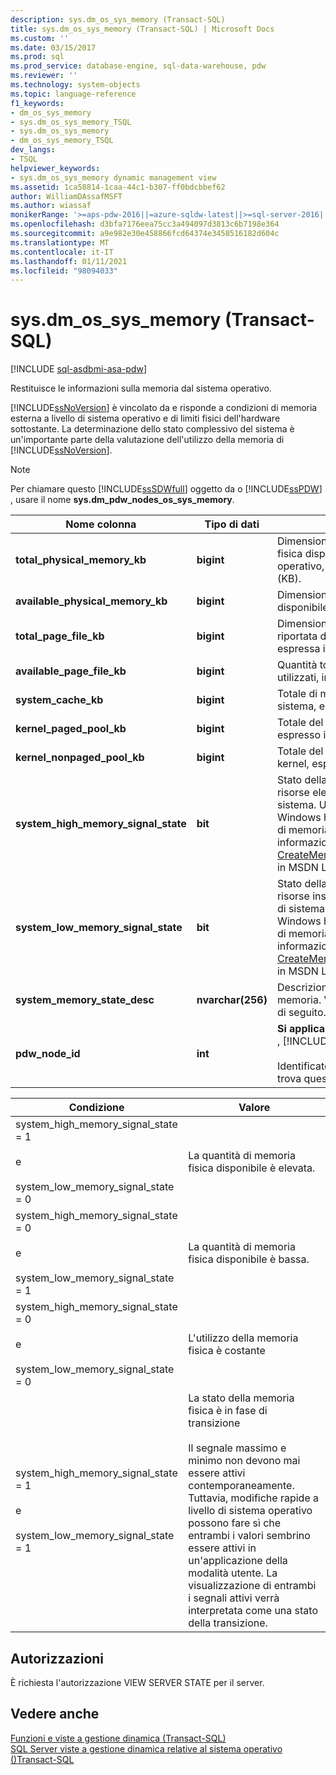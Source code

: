 ```yaml
---
description: sys.dm_os_sys_memory (Transact-SQL)
title: sys.dm_os_sys_memory (Transact-SQL) | Microsoft Docs
ms.custom: ''
ms.date: 03/15/2017
ms.prod: sql
ms.prod_service: database-engine, sql-data-warehouse, pdw
ms.reviewer: ''
ms.technology: system-objects
ms.topic: language-reference
f1_keywords:
- dm_os_sys_memory
- sys.dm_os_sys_memory_TSQL
- sys.dm_os_sys_memory
- dm_os_sys_memory_TSQL
dev_langs:
- TSQL
helpviewer_keywords:
- sys.dm_os_sys_memory dynamic management view
ms.assetid: 1ca58814-1caa-44c1-b307-ff0bdcbbef62
author: WilliamDAssafMSFT
ms.author: wiassaf
monikerRange: '>=aps-pdw-2016||=azure-sqldw-latest||>=sql-server-2016||>=sql-server-linux-2017||=azuresqldb-mi-current'
ms.openlocfilehash: d3bfa7176eea75cc3a494097d3813c6b7198e364
ms.sourcegitcommit: a9e982e30e458866fcd64374e3458516182d604c
ms.translationtype: MT
ms.contentlocale: it-IT
ms.lasthandoff: 01/11/2021
ms.locfileid: "98094033"
---
```

# <a name="sysdm_os_sys_memory-transact-sql"></a>sys.dm_os_sys_memory (Transact-SQL)
[!INCLUDE [sql-asdbmi-asa-pdw](../../includes/applies-to-version/sql-asdbmi-asa-pdw.md)]

  Restituisce le informazioni sulla memoria dal sistema operativo.  
  
 [!INCLUDE[ssNoVersion](../../includes/ssnoversion-md.md)] è vincolato da e risponde a condizioni di memoria esterna a livello di sistema operativo e di limiti fisici dell'hardware sottostante. La determinazione dello stato complessivo del sistema è un'importante parte della valutazione dell'utilizzo della memoria di [!INCLUDE[ssNoVersion](../../includes/ssnoversion-md.md)].  
  
> [!NOTE]  
>  Per chiamare questo [!INCLUDE[ssSDWfull](../../includes/sssdwfull-md.md)] oggetto da o [!INCLUDE[ssPDW](../../includes/sspdw-md.md)] , usare il nome **sys.dm_pdw_nodes_os_sys_memory**.  
  
|Nome colonna|Tipo di dati|Descrizione|  
|-----------------|---------------|-----------------|  
|**total_physical_memory_kb**|**bigint**|Dimensione totale della memoria fisica disponibile per il sistema operativo, espressa in kilobyte (KB).|  
|**available_physical_memory_kb**|**bigint**|Dimensione della memoria fisica disponibile, espressa in KB.|  
|**total_page_file_kb**|**bigint**|Dimensione del limite del commit riportata dal sistema operativo, espressa in KB|  
|**available_page_file_kb**|**bigint**|Quantità totale di file di paging non utilizzati, in KB.|  
|**system_cache_kb**|**bigint**|Totale di memoria cache del sistema, espressa in KB.|  
|**kernel_paged_pool_kb**|**bigint**|Totale del pool paginato del kernel, espresso in KB.|  
|**kernel_nonpaged_pool_kb**|**bigint**|Totale del pool non paginato del kernel, espresso in KB.|  
|**system_high_memory_signal_state**|**bit**|Stato della notifica relativa alle risorse elevate della memoria di sistema. Un valore 1 indica che Windows ha impostato un segnale di memoria elevato. Per ulteriori informazioni, vedere [CreateMemoryResourceNotification](/windows/win32/api/memoryapi/nf-memoryapi-creatememoryresourcenotification) in MSDN Library.|  
|**system_low_memory_signal_state**|**bit**|Stato della notifica relativa alle risorse insufficienti della memoria di sistema. Un valore 1 indica che Windows ha impostato un segnale di memoria basso. Per ulteriori informazioni, vedere [CreateMemoryResourceNotification](/windows/win32/api/memoryapi/nf-memoryapi-creatememoryresourcenotification) in MSDN Library.|  
|**system_memory_state_desc**|**nvarchar(256)**|Descrizione dello stato della memoria. Vedere la tabella riportata di seguito.|  
|**pdw_node_id**|**int**|**Si applica a**: [!INCLUDE[ssSDWfull](../../includes/sssdwfull-md.md)] , [!INCLUDE[ssPDW](../../includes/sspdw-md.md)]<br /><br /> Identificatore del nodo su cui si trova questa distribuzione.|  
  
|Condizione|Valore|  
|---------------|-----------|  
|system_high_memory_signal_state = 1<br /><br /> e<br /><br /> system_low_memory_signal_state = 0|La quantità di memoria fisica disponibile è elevata.|  
|system_high_memory_signal_state = 0<br /><br /> e<br /><br /> system_low_memory_signal_state = 1|La quantità di memoria fisica disponibile è bassa.|  
|system_high_memory_signal_state = 0<br /><br /> e<br /><br /> system_low_memory_signal_state = 0|L'utilizzo della memoria fisica è costante|  
|system_high_memory_signal_state = 1<br /><br /> e<br /><br /> system_low_memory_signal_state = 1|La stato della memoria fisica è in fase di transizione<br /><br /> Il segnale massimo e minimo non devono mai essere attivi contemporaneamente. Tuttavia, modifiche rapide a livello di sistema operativo possono fare sì che entrambi i valori sembrino essere attivi in un'applicazione della modalità utente. La visualizzazione di entrambi i segnali attivi verrà interpretata come una stato della transizione.|  
  
## <a name="permissions"></a>Autorizzazioni  
 È richiesta l'autorizzazione VIEW SERVER STATE per il server.  
  
## <a name="see-also"></a>Vedere anche  
 [Funzioni e viste a gestione dinamica &#40;Transact-SQL&#41;](~/relational-databases/system-dynamic-management-views/system-dynamic-management-views.md)   
 [SQL Server viste a gestione dinamica relative al sistema operativo &#40;&#41;Transact-SQL ](../../relational-databases/system-dynamic-management-views/sql-server-operating-system-related-dynamic-management-views-transact-sql.md)  
  
